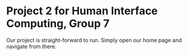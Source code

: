 # Project 2 for Human Interface Computing, Group 7
Our project is straight-forward to run. Simply open our home page and navigate from there.